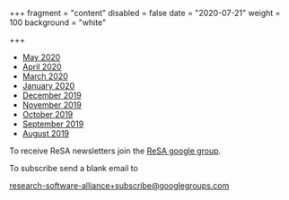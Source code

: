 +++
fragment = "content"
disabled = false
date = "2020-07-21"
weight = 100
background = "white"

+++

* [May 2020](2020-05-newsletter.pdf)
* [April 2020](2020-04-newsletter.pdf)
* [March 2020](2020-03-newsletter.pdf)
* [January 2020](2020-01-newsletter.pdf)
* [December 2019](2019-12-newsletter.pdf)
* [November 2019](2019-11-newsletter.pdf)
* [October 2019](2019-10-newsletter.pdf)
* [September 2019](2019-09-newsletter.pdf)
* [August 2019](2019-08-newsletter.pdf)

To receive ReSA newsletters join the [ReSA google group](https://groups.google.com/forum/#!forum/research-software-alliance).

To subscribe send a blank email to 

[research-software-alliance+subscribe@googlegroups.com](mailto:research-software-alliance+subscribe@googlegroups.com)
